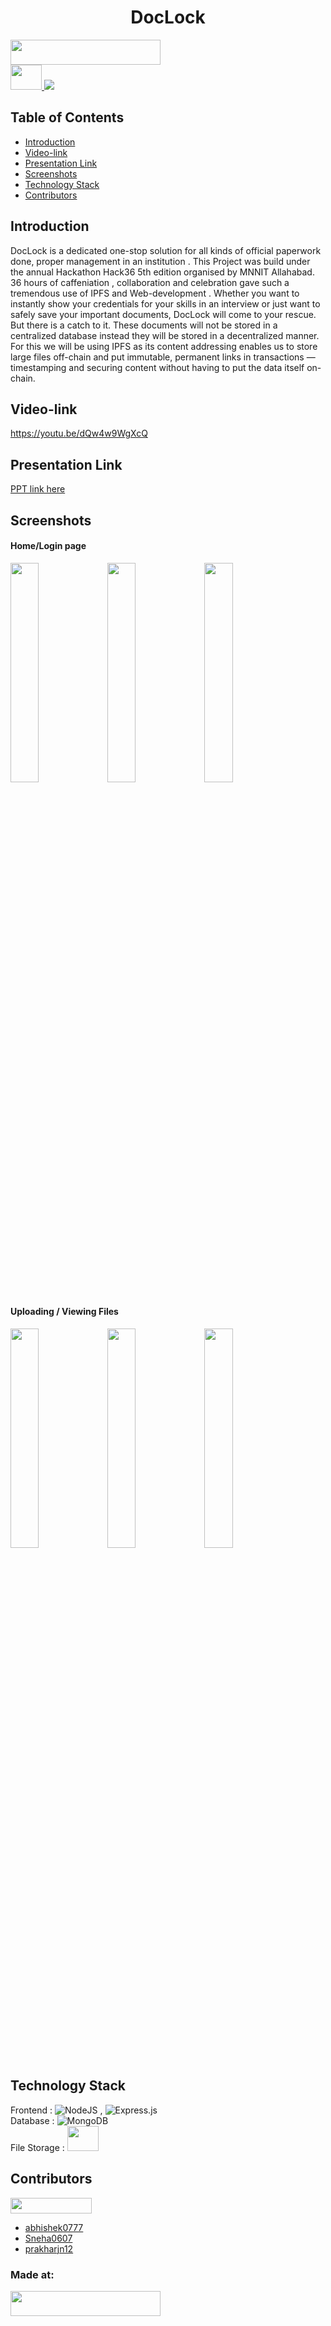 
<h1 align="center">DocLock</h1>
<p align="center">
</p>
<a href="https://hack36.com"> <img src= "https://user-images.githubusercontent.com/59080953/164938003-b23163ff-964c-4b7d-9414-bb8e9ad4a569.jpg" width = "240 " height = "40" >
 <br>
<img src = "https://user-images.githubusercontent.com/59080953/164955749-011bf5f7-bede-4f03-8986-16e34b9c70fe.jpg" width = "50" height ="40">





 </a>
 <img src = "https://user-images.githubusercontent.com/59080953/164952698-d5687439-6d12-4c6e-b07d-c2156c2bc069.gif">
 
 <h2>Table of Contents</h2>
<ul>
    <li><a href="#Introduction">Introduction</a></li>
    <li><a href="#Video-link">Video-link</a></li>
    <li><a href="#PresentationLink">Presentation Link</a></li>
    <li><a href="#Screenshots">Screenshots</a></li>
    <li><a href="#TechnologyStack">Technology Stack</a></li>
    <li><a href="#Contributors">Contributors</a></li>

</ul>



<h2 id="Introduction">Introduction</h2>
<p> DocLock is a dedicated one-stop solution for all kinds of official paperwork done, proper management in an institution . This Project was build under the annual Hackathon Hack36 5th edition organised by MNNIT Allahabad. 36 hours of caffeniation , collaboration and celebration gave such a tremendous use of IPFS and Web-development . Whether you want to instantly show your credentials for your skills in an interview or just want to safely save your important documents, DocLock will come to your rescue. But there is a catch to it. These documents will not be stored in a centralized database instead they will be stored in a decentralized manner. For this we will be using IPFS as its content addressing enables us to store large files off-chain and put immutable, permanent links in transactions — timestamping and securing content without having to put the data itself on-chain. 

</p> 
  
<h2 id="Video-link">Video-link</h2>
  <a href="https://youtu.be/dQw4w9WgXcQ">https://youtu.be/dQw4w9WgXcQ</a>
  
<h2 id="PresentationLink">Presentation Link</h2>
  <a href="https://cutt.ly/H365PPT"> PPT link here </a>

<h2 id="Screenshots">Screenshots</h2>
<h4>Home/Login page </h2>

 <div class="x">
<img src ="https://user-images.githubusercontent.com/59080953/164954775-0e0b1add-6f91-4639-9bb0-de89f0745d89.png" width = 30%>
<img src ="https://user-images.githubusercontent.com/59080953/164954859-7774a47d-b31a-4f8e-8b14-5b805fca990a.png" width = 30%>

<img src ="https://user-images.githubusercontent.com/59080953/164954868-1d34e2ff-e626-4903-b27d-c07fe4171b15.png" width = 30%>
</div>

<h4>Uploading / Viewing Files</h4>
 <div class="x2">
<img src ="https://user-images.githubusercontent.com/59080953/164954976-ad359bac-3638-4672-8b9d-af6cc629a723.png" width = 30%>
<img src ="https://user-images.githubusercontent.com/59080953/164955002-53159874-b98a-4b66-b17f-fa032587e2a3.png"  width = 30%>
<img src ="https://user-images.githubusercontent.com/59080953/164955016-d0032e47-39e4-4d08-a293-dab1926250a4.png" width = 30%>
</div>

<h2 id="TechnologyStack">Technology Stack</h2>

  Frontend : ![NodeJS](https://img.shields.io/badge/node.js-6DA55F?style=for-the-badge&logo=node.js&logoColor=white) , ![Express.js](https://img.shields.io/badge/express.js-%23404d59.svg?style=for-the-badge&logo=express&logoColor=%2361DAFB)
  <br>
  Database : ![MongoDB](https://img.shields.io/badge/MongoDB-%234ea94b.svg?style=for-the-badge&logo=mongodb&logoColor=white)
  <br>
  File Storage : 
<img src = "https://user-images.githubusercontent.com/59080953/164955749-011bf5f7-bede-4f03-8986-16e34b9c70fe.jpg" width = "50" height ="40">

<h2 id="Contributors">Contributors</h2>

<img src = "https://user-images.githubusercontent.com/59080953/164934609-fcc60864-adec-4c54-866b-e14c18d881e0.gif" width="130" height ="25">


- [abhishek0777](https://github.com/abhishek0777)
- [Sneha0607](https://github.com/Sneha0607)
- [prakharjn12](https://github.com/prakharjn12)


### Made at:
<a href="https://hack36.com"> <img src= "https://user-images.githubusercontent.com/59080953/164938003-b23163ff-964c-4b7d-9414-bb8e9ad4a569.jpg" width = "240 " height = "40" >
 </a>
